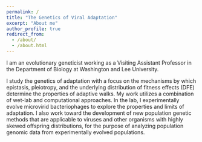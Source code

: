 ```yaml
---
permalink: /
title: "The Genetics of Viral Adaptation"
excerpt: "About me"
author_profile: true
redirect_from: 
  - /about/
  - /about.html
---
```


I am an evolutionary geneticist working as a Visiting Assistant Professor in the Department of Biology at Washington and Lee University.

I study the genetics of adaptation with a focus on the mechanisms by which epistasis, pleiotropy, and the underlying distribution of fitness effects (DFE) determine the properties of adaptive walks. My work utilizes a combination of wet-lab and computational approaches. In the lab, I experimentally evolve microvirid bacteriophages to explore the properties and limits of adaptation. I also work toward the development of new population genetic methods that are applicable to viruses and other organisms with highly skewed offspring distributions, for the purpose of analyzing population genomic data from experimentally evolved populations.



